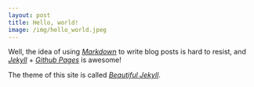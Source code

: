 ```yaml
---
layout: post
title: Hello, world!
image: /img/hello_world.jpeg
---
```


Well, the idea of using _[Markdown](https://www.markdowntutorial.com/)_ to write blog posts is hard to resist, and _[Jekyll](https://jekyllrb.com/)_ + _[Github Pages](https://pages.github.com/)_ is awesome!

The theme of this site is called _[Beautiful Jekyll](https://github.com/daattali/beautiful-jekyll)_.
